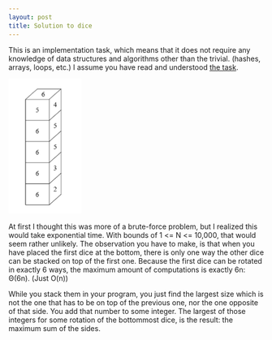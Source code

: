 ```yaml
---
layout: post
title: Solution to dice
---
```


This is an implementation task, which means that it does not require any
knowledge of data structures and algorithms other than the trivial. (hashes,
arrays, loops, etc.) I assume you have read and understood [the
task](https://www.evernote.com/shard/s30/sh/a249c078-2cff-440d-af2e-af0de21d8d71/5f5c9150efffa0dc627c8b9bbff0ba54).

![Image from the task](/static/images/ioi/dice-task.png)

At first I thought this was more of a brute-force problem, but I realized this
would take exponential time. With bounds of 1 <= N <= 10,000, that would seem
rather unlikely. The observation you have to make, is that when you have placed
the first dice at the bottom, there is only one way the other dice can be
stacked on top of the first one. Because the first dice can be rotated in
exactly 6 ways, the maximum amount of computations is exactly 6n: Θ(6n). (Just
O(n))

While you stack them in your program, you just find the largest size which is
not the one that has to be on top of the previous one, nor the one opposite of
that side. You add that number to some integer. The largest of those integers
for some rotation of the bottommost dice, is the result: the maximum sum of the
  sides.
